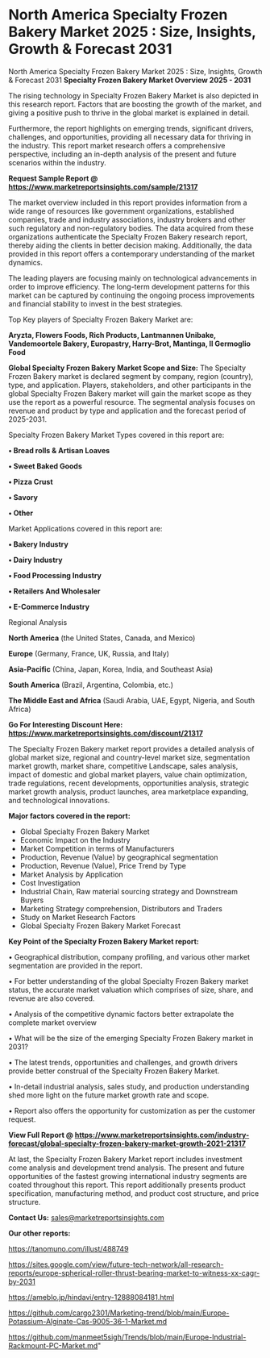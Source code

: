 # North America Specialty Frozen Bakery Market 2025 : Size, Insights, Growth & Forecast 2031
North America Specialty Frozen Bakery Market 2025 : Size, Insights, Growth & Forecast 2031
<Strong> Specialty Frozen Bakery Market Overview 2025 - 2031</strong>

The rising technology in Specialty Frozen Bakery Market is also depicted in this research report. Factors that are boosting the growth of the market, and giving a positive push to thrive in the global market is explained in detail.

Furthermore, the report highlights on emerging trends, significant drivers, challenges, and opportunities, providing all necessary data for thriving in the industry. This report market research offers a comprehensive perspective, including an in-depth analysis of the present and future scenarios within the industry.

<strong>Request Sample Report @ <a href=https://www.marketreportsinsights.com/sample/21317>https://www.marketreportsinsights.com/sample/21317</a></strong>

The market overview included in this report provides information from a wide range of resources like government organizations, established companies, trade and industry associations, industry brokers and other such regulatory and non-regulatory bodies. The data acquired from these organizations authenticate the Specialty Frozen Bakery research report, thereby aiding the clients in better decision making. Additionally, the data provided in this report offers a contemporary understanding of the market dynamics.

The leading players are focusing mainly on technological advancements in order to improve efficiency. The long-term development patterns for this market can be captured by continuing the ongoing process improvements and financial stability to invest in the best strategies.

Top Key players of Specialty Frozen Bakery Market are:

<strong>Aryzta, Flowers Foods, Rich Products, Lantmannen Unibake, Vandemoortele Bakery, Europastry, Harry-Brot, Mantinga, Il Germoglio Food</strong>

<strong><b>Global Specialty Frozen Bakery Market Scope and Size:</b></strong>
The Specialty Frozen Bakery market is declared segment by company, region (country), type, and application. Players, stakeholders, and other participants in the global Specialty Frozen Bakery market will gain the market scope as they use the report as a powerful resource. The segmental analysis focuses on revenue and product by type and application and the forecast period of 2025-2031.

Specialty Frozen Bakery Market Types covered in this report are:

<strong>• Bread rolls & Artisan Loaves

• Sweet Baked Goods

• Pizza Crust

• Savory

• Other</strong>

Market Applications covered in this report are:

<strong>• Bakery Industry

• Dairy Industry

• Food Processing Industry

• Retailers And Wholesaler

• E-Commerce Industry</strong> 

Regional Analysis

<strong>North America</strong> (the United States, Canada, and Mexico)

<strong>Europe</strong> (Germany, France, UK, Russia, and Italy)

<strong>Asia-Pacific</strong> (China, Japan, Korea, India, and Southeast Asia)

<strong>South America</strong> (Brazil, Argentina, Colombia, etc.)

<strong>The Middle East and Africa</strong> (Saudi Arabia, UAE, Egypt, Nigeria, and South Africa)

<strong>Go For Interesting Discount Here: <a href=https://www.marketreportsinsights.com/discount/21317>https://www.marketreportsinsights.com/discount/21317</a></strong>

The Specialty Frozen Bakery market report provides a detailed analysis of global market size, regional and country-level market size, segmentation market growth, market share, competitive Landscape, sales analysis, impact of domestic and global market players, value chain optimization, trade regulations, recent developments, opportunities analysis, strategic market growth analysis, product launches, area marketplace expanding, and technological innovations.

<strong><b>Major factors covered in the report:</b></strong>
<ul>
  <li>Global Specialty Frozen Bakery Market </li>
  <li>Economic Impact on the Industry</li>
  <li>Market Competition in terms of Manufacturers</li>
  <li>Production, Revenue (Value) by geographical segmentation</li>
  <li>Production, Revenue (Value), Price Trend by Type</li>
  <li>Market Analysis by Application</li>
  <li>Cost Investigation</li>
  <li>Industrial Chain, Raw material sourcing strategy and Downstream Buyers</li>
  <li>Marketing Strategy comprehension, Distributors and Traders</li>
  <li>Study on Market Research Factors</li>
  <li>Global Specialty Frozen Bakery Market Forecast</li>
</ul>

<strong><b>Key Point of the Specialty Frozen Bakery Market report:</b></strong>

• Geographical distribution, company profiling, and various other market segmentation are provided in the report.

• For better understanding of the global Specialty Frozen Bakery market status, the accurate market valuation which comprises of size, share, and revenue are also covered.

• Analysis of the competitive dynamic factors better extrapolate the complete market overview

• What will be the size of the emerging Specialty Frozen Bakery market in 2031?

• The latest trends, opportunities and challenges, and growth drivers provide better construal of the Specialty Frozen Bakery Market.

• In-detail industrial analysis, sales study, and production understanding shed more light on the future market growth rate and scope.

• Report also offers the opportunity for customization as per the customer request.

<strong><b>View Full Report @ <a href=https://www.marketreportsinsights.com/industry-forecast/global-specialty-frozen-bakery-market-growth-2021-21317>https://www.marketreportsinsights.com/industry-forecast/global-specialty-frozen-bakery-market-growth-2021-21317</a></b></strong>


At last, the Specialty Frozen Bakery Market report includes investment come analysis and development trend analysis. The present and future opportunities of the fastest growing international industry segments are coated throughout this report. This report additionally presents product specification, manufacturing method, and product cost structure, and price structure.

<strong>Contact Us:</strong>
sales@marketreportsinsights.com

<strong>Our other reports:</strong>

<a href=https://tanomuno.com/illust/488749>https://tanomuno.com/illust/488749</a>

<a href=https://sites.google.com/view/future-tech-network/all-research-reports/europe-spherical-roller-thrust-bearing-market-to-witness-xx-cagr-by-2031>https://sites.google.com/view/future-tech-network/all-research-reports/europe-spherical-roller-thrust-bearing-market-to-witness-xx-cagr-by-2031</a>

<a href=https://ameblo.jp/hindavi/entry-12888084181.html>https://ameblo.jp/hindavi/entry-12888084181.html</a>

<a href=https://github.com/cargo2301/Marketing-trend/blob/main/Europe-Potassium-Alginate-Cas-9005-36-1-Market.md>https://github.com/cargo2301/Marketing-trend/blob/main/Europe-Potassium-Alginate-Cas-9005-36-1-Market.md</a>

<a href=https://github.com/manmeet5sigh/Trends/blob/main/Europe-Industrial-Rackmount-PC-Market.md>https://github.com/manmeet5sigh/Trends/blob/main/Europe-Industrial-Rackmount-PC-Market.md</a>"
